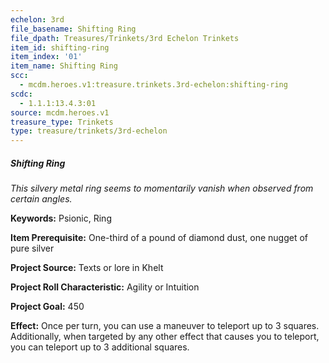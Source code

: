 ```yaml
---
echelon: 3rd
file_basename: Shifting Ring
file_dpath: Treasures/Trinkets/3rd Echelon Trinkets
item_id: shifting-ring
item_index: '01'
item_name: Shifting Ring
scc:
  - mcdm.heroes.v1:treasure.trinkets.3rd-echelon:shifting-ring
scdc:
  - 1.1.1:13.4.3:01
source: mcdm.heroes.v1
treasure_type: Trinkets
type: treasure/trinkets/3rd-echelon
---
```


##### Shifting Ring

*This silvery metal ring seems to momentarily vanish when observed from certain angles.*

**Keywords:** Psionic, Ring

**Item Prerequisite:** One-third of a pound of diamond dust, one nugget of pure silver

**Project Source:** Texts or lore in Khelt

**Project Roll Characteristic:** Agility or Intuition

**Project Goal:** 450

**Effect:** Once per turn, you can use a maneuver to teleport up to 3 squares. Additionally, when targeted by any other effect that causes you to teleport, you can teleport up to 3 additional squares.
